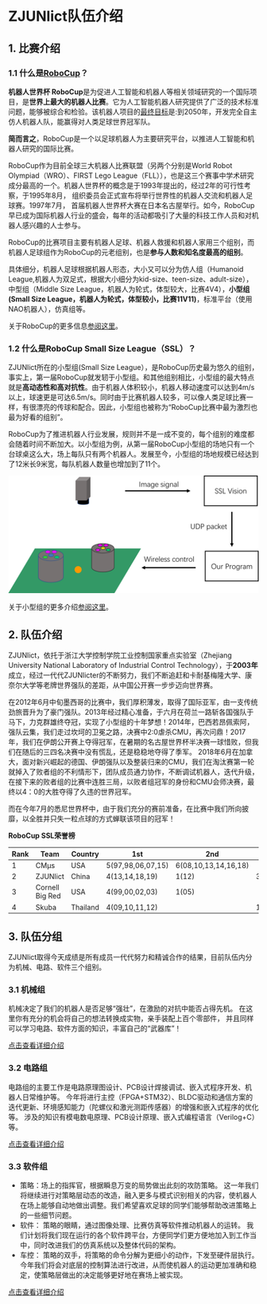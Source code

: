 
# ZJUNlict队伍介绍


## 1. 比赛介绍

### 1.1 什么是[RoboCup](http://www.robocup.org/)？
**机器人世界杯 RoboCup**是为促进人工智能和机器人等相关领域研究的一个国际项目，是**世界上最大的机器人比赛**。它为人工智能机器人研究提供了广泛的技术标准问题，能够被综合和检验。该机器人项目的[最终目标](http://www.robocup.org/objective)是:到2050年，开发完全自主仿人机器人队，能赢得对人类足球世界冠军队。

**简而言之**，RoboCup是一个以足球机器人为主要研究平台，以推进人工智能和机器人研究的国际比赛。

RoboCup作为目前全球三大机器人比赛联盟（另两个分别是World Robot Olympiad（WRO）、FIRST Lego League（FLL）），也是这三个赛事中学术研究成分最高的一个。机器人世界杯的概念是于1993年提出的，经过2年的可行性考察，于1995年8月， 组织委员会正式宣布将举行世界性的机器人交流和机器人足球赛。1997年7月， 首届机器人世界杯大赛在日本名古屋举行。如今，RoboCup早已成为国际机器人行业的盛会，每年的活动都吸引了大量的科技工作人员和对机器人感兴趣的人士参与。

RoboCup的比赛项目主要有机器人足球、机器人救援和机器人家用三个组别，而机器人足球组作为RoboCup的元老组别，也是**参与人数和知名度最高的组别**。

具体细分，机器人足球根据机器人形态，大小又可以分为仿人组（Humanoid League,机器人为双足式，根据大小细分为kid-size、teen-size、adult-size），中型组（Middle Size League，机器人为轮式，体型较大，比赛4V4），**小型组(Small Size League，机器人为轮式，体型较小，比赛11V11)**，标准平台（使用NAO机器人），仿真组等。

关于RoboCup的更多信息[参阅这里](https://en.wikipedia.org/wiki/RoboCup)。

 ### 1.2 什么是RoboCup Small Size League（SSL）？

ZJUNlict所在的小型组(Small Size League），是RoboCup历史最为悠久的组别，事实上，第一届RoboCup就发轫于小型组。和其他组别相比，小型组的最大特点就是**高动态性和高对抗性**。由于机器人体积较小，机器人移动速度可以达到4m/s以上，球速更是可达6.5m/s。同时由于比赛机器人较多，可以像人类足球比赛一样，有很漂亮的传球和配合。因此，小型组也被称为“RoboCup比赛中最为激烈也最为好看的组别”。

RoboCup为了推进机器人行业发展，规则并不是一成不变的，每个组别的难度都会随着时间不断加大。以小型组为例，从第一届RoboCup小型组的场地只有一个台球桌这么大，场上每队只有两个机器人。发展至今，小型组的场地规模已经达到了12米长9米宽，每队机器人数量也增加到了11个。

![ssl](./pic/ssl.png)

关于小型组的更多介绍[参阅这里](http://wiki.robocup.org/Small_Size_League)。



## 2. 队伍介绍

ZJUNlict，依托于浙江大学控制学院工业控制国家重点实验室（Zhejiang University National Laboratory of Industrial Control Technology），于**2003年**成立，经过一代代ZJUNlicter的不断努力，我们不断追赶和卡耐基梅隆大学、康奈尔大学等老牌世界强队的差距，从中国公开赛一步步迈向世界赛。

在2012年6月中旬墨西哥的比赛中，我们厚积薄发，取得了国际亚军，由一支传统劲旅晋升为了豪门强队。2013年经过精心准备，于六月在荷兰一路斩各国强队于马下，力克群雄终夺冠，实现了小型组的十年梦想！2014年，巴西若昂佩索阿，强队云集，我们走过坎坷的卫冕之路，决赛中2:0虐杀CMU，再次问鼎！2017年，我们在伊朗公开赛上夺得冠军，在暑期的名古屋世界杯半决赛一球惜败，但我们在随后的三四名决赛中没有慌乱，还是稳稳地夺得了季军。 2018年6月在加拿大，面对新兴崛起的德国、伊朗强队以及整装归来的CMU，我们在淘汰赛第一轮就掉入了败者组的不利情形下，团队成员通力协作，不断调试机器人，迭代升级，在接下来的败者组的比赛中连胜三局，以败者组冠军的身份和CMU会师决赛，最终以4：0的大胜夺得了久违的世界冠军。

而在今年7月的悉尼世界杯中，由于我们充分的赛前准备，在比赛中我们所向披靡，以全胜并只失一粒点球的方式蝉联该项目的冠军！

**RoboCup SSL荣誉榜**

| Rank | Team            | Country  | 1st               | 2nd                  | 3rd         |
| ---- | --------------- | -------- | ----------------- | -------------------- | ----------- |
| 1    | CMμs            | USA      | 5(97,98,06,07,15) | 6(08,10,13,14,16,18) |             |
| 2    | ZJUNlict        | China    | 4(13,14,18,19)    | 1(12)                | 3(15,16,17) |
| 3    | Cornell Big Red | USA      | 4(99,00,02,03)    | 1(05)                |             |
| 4    | Skuba           | Thailand | 4(09,10,11,12)    |                      | 1(08)       |




## 3. 队伍分组

ZJUNlict取得今天成绩是所有成员一代代努力和精诚合作的结果，目前队伍内分为机械、电路、软件三个组别。

### 3.1 机械组

机械决定了我们的机器人是否足够“强壮”，在激励的对抗中能否占得先机。 在这里你有充分的机会将自己的想法转换成实物，亲手装配上百个零部件， 并且同样可以学习电路、软件方面的知识，丰富自己的“武器库”！

[点击查看详细介绍](Mechanics.md)

### 3.2 电路组

电路组的主要工作是电路原理图设计、PCB设计焊接调试、嵌入式程序开发、机器人日常维护等。 今年将进行主控（FPGA+STM32）、BLDC驱动和通信方案的迭代更新、环境感知能力（陀螺仪和激光测距传感器）的增强和嵌入式程序的优化等。 涉及的知识有模电数电原理、PCB设计原理、嵌入式编程语言（Verilog+C）等。

[点击查看详细介绍](Electrics.md)

### 3.3 软件组

- 策略：场上的指挥官，根据瞬息万变的局势做出此刻的攻防策略。 这一年我们将继续进行对策略层动态的改造，融入更多与模式识别相关的内容，使机器人在场上能够自动地做出调整。我们希望喜欢足球的同学们能够帮助改进策略上的一些细节问题。   
- 软件： 策略的眼睛，通过图像处理、比赛仿真等软件推动机器人的运转。 我们计划将我们现在运行的各个软件跨平台，方便同学们更方便地加入到工作当中，同时改进我们的仿真系统以及整体代码的架构。   
- 车控： 策略的双手，将策略的命令分解为更细小的动作，下发至硬件层执行。 今年我们将会对底层的控制算法进行改进，从而使机器人的运动更加准确和稳定，使策略层做出的决定能够更好地在赛场上被实现。 

[点击查看详细介绍](Software.md)
